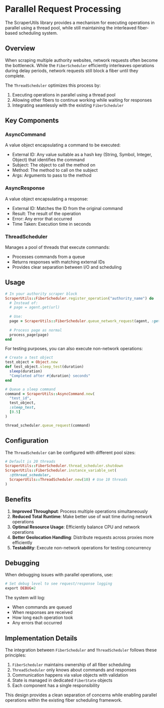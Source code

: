 # Parallel Request Processing

The ScraperUtils library provides a mechanism for executing operations in parallel using a thread pool, while still maintaining the interleaved fiber-based scheduling system.

## Overview

When scraping multiple authority websites, network requests often become the bottleneck. While the `FiberScheduler` efficiently interleaves operations during delay periods, network requests still block a fiber until they complete.

The `ThreadScheduler` optimizes this process by:

1. Executing operations in parallel using a thread pool
2. Allowing other fibers to continue working while waiting for responses
3. Integrating seamlessly with the existing `FiberScheduler`

## Key Components

### AsyncCommand

A value object encapsulating a command to be executed:
- External ID: Any value suitable as a hash key (String, Symbol, Integer, Object) that identifies the command
- Subject: The object to call the method on
- Method: The method to call on the subject
- Args: Arguments to pass to the method

### AsyncResponse

A value object encapsulating a response:
- External ID: Matches the ID from the original command
- Result: The result of the operation
- Error: Any error that occurred
- Time Taken: Execution time in seconds

### ThreadScheduler

Manages a pool of threads that execute commands:
- Processes commands from a queue
- Returns responses with matching external IDs
- Provides clear separation between I/O and scheduling

## Usage

```ruby
# In your authority scraper block
ScraperUtils::FiberScheduler.register_operation("authority_name") do
  # Instead of:
  # page = agent.get(url)
  
  # Use:
  page = ScraperUtils::FiberScheduler.queue_network_request(agent, :get, [url])
  
  # Process page as normal
  process_page(page)
end
```

For testing purposes, you can also execute non-network operations:

```ruby
# Create a test object
test_object = Object.new
def test_object.sleep_test(duration)
  sleep(duration)
  "Completed after #{duration} seconds"
end

# Queue a sleep command
command = ScraperUtils::AsyncCommand.new(
  "test_id",
  test_object,
  :sleep_test,
  [0.5]
)

thread_scheduler.queue_request(command)
```

## Configuration

The `ThreadScheduler` can be configured with different pool sizes:

```ruby
# Default is 20 threads
ScraperUtils::FiberScheduler.thread_scheduler.shutdown
ScraperUtils::FiberScheduler.instance_variable_set(
  :@thread_scheduler,
  ScraperUtils::ThreadScheduler.new(10) # Use 10 threads
)
```

## Benefits

1. **Improved Throughput**: Process multiple operations simultaneously
2. **Reduced Total Runtime**: Make better use of wait time during network operations
3. **Optimal Resource Usage**: Efficiently balance CPU and network operations
4. **Better Geolocation Handling**: Distribute requests across proxies more efficiently
5. **Testability**: Execute non-network operations for testing concurrency

## Debugging

When debugging issues with parallel operations, use:

```ruby
# Set debug level to see request/response logging
export DEBUG=2
```

The system will log:
- When commands are queued
- When responses are received
- How long each operation took
- Any errors that occurred

## Implementation Details

The integration between `FiberScheduler` and `ThreadScheduler` follows these principles:

1. `FiberScheduler` maintains ownership of all fiber scheduling
2. `ThreadScheduler` only knows about commands and responses
3. Communication happens via value objects with validation
4. State is managed in dedicated `FiberState` objects
5. Each component has a single responsibility

This design provides a clean separation of concerns while enabling parallel operations within the existing fiber scheduling framework.
